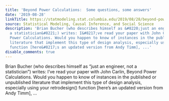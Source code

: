 ```yaml
---
title: 'Beyond Power Calculations:  Some questions, some answers'
date: '2019-08-28'
linkTitle: https://statmodeling.stat.columbia.edu/2019/08/28/beyond-power-calculations-some-questions-some-answers/
source: Statistical Modeling, Causal Inference, and Social Science
description: 'Brian Bucher (who describes himself as &#8220;just an engineer, not
  a statistician&#8221;) writes: I&#8217;ve read your paper with John Carlin, Beyond
  Power Calculations. Would you happen to know of instances in the published or unpublished
  literature that implement this type of design analysis, especially using your retrodesign()
  function [here&#8217;s an updated version from Andy Timm], ...'
disable_comments: true
---
```

Brian Bucher (who describes himself as &#8220;just an engineer, not a statistician&#8221;) writes: I&#8217;ve read your paper with John Carlin, Beyond Power Calculations. Would you happen to know of instances in the published or unpublished literature that implement this type of design analysis, especially using your retrodesign() function [here&#8217;s an updated version from Andy Timm], ...